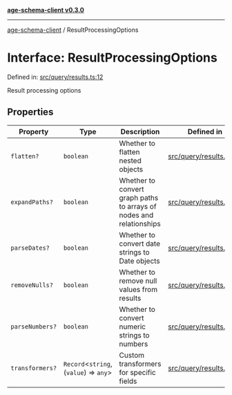 [**age-schema-client v0.3.0**](../index.md)

***

[age-schema-client](/ageSchemaClient/api-generated/index.md) / ResultProcessingOptions

# Interface: ResultProcessingOptions

Defined in: [src/query/results.ts:12](https://github.com/standardbeagle/ageSchemaClient/blob/main/src/query/results.ts#L12)

Result processing options

## Properties

| Property | Type | Description | Defined in |
| ------ | ------ | ------ | ------ |
| <a id="flatten"></a> `flatten?` | `boolean` | Whether to flatten nested objects | [src/query/results.ts:16](https://github.com/standardbeagle/ageSchemaClient/blob/main/src/query/results.ts#L16) |
| <a id="expandpaths"></a> `expandPaths?` | `boolean` | Whether to convert graph paths to arrays of nodes and relationships | [src/query/results.ts:21](https://github.com/standardbeagle/ageSchemaClient/blob/main/src/query/results.ts#L21) |
| <a id="parsedates"></a> `parseDates?` | `boolean` | Whether to convert date strings to Date objects | [src/query/results.ts:26](https://github.com/standardbeagle/ageSchemaClient/blob/main/src/query/results.ts#L26) |
| <a id="removenulls"></a> `removeNulls?` | `boolean` | Whether to remove null values from results | [src/query/results.ts:31](https://github.com/standardbeagle/ageSchemaClient/blob/main/src/query/results.ts#L31) |
| <a id="parsenumbers"></a> `parseNumbers?` | `boolean` | Whether to convert numeric strings to numbers | [src/query/results.ts:36](https://github.com/standardbeagle/ageSchemaClient/blob/main/src/query/results.ts#L36) |
| <a id="transformers"></a> `transformers?` | `Record`\<`string`, (`value`) => `any`\> | Custom transformers for specific fields | [src/query/results.ts:41](https://github.com/standardbeagle/ageSchemaClient/blob/main/src/query/results.ts#L41) |

